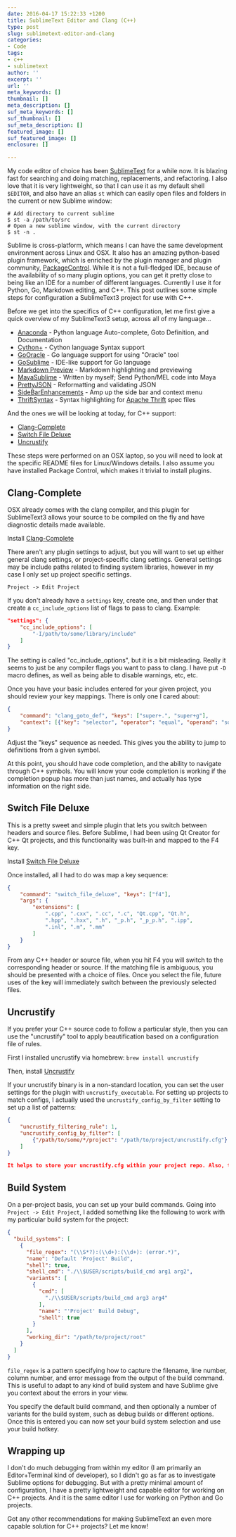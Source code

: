 ```yaml
---
date: 2016-04-17 15:22:33 +1200
title: SublimeText Editor and Clang (C++)
type: post
slug: sublimetext-editor-and-clang
categories:
- Code
tags:
- c++
- sublimetext
author: ''
excerpt: ''
url: ''
meta_keywords: []
thumbnail: []
meta_description: []
suf_meta_keywords: []
suf_thumbnail: []
suf_meta_description: []
featured_image: []
suf_featured_image: []
enclosure: []

---
```

<!--more-->

My code editor of choice has been [SublimeText](https://www.sublimetext.com) for a while now. It is blazing fast for searching and doing matching, replacements, and refactoring. I also love that it is very lightweight, so that I can use it as my default shell `$EDITOR`, and also have an alias `st` which can easily open files and folders in the current or new Sublime window:

```shell
# Add directory to current sublime
$ st -a /path/to/src
# Open a new sublime window, with the current directory
$ st -n .
```

Sublime is cross-platform, which means I can have the same development environment across Linux and OSX. It also has an amazing python-based plugin framework, which is enriched by the plugin manager and plugin community, [PackageControl](https://packagecontrol.io/). While it is not a full-fledged IDE, because of the availability of so many plugin options, you can get it pretty close to being like an IDE for a number of different languages. Currently I use it for Python, Go, Markdown editing, and C++. This post outlines some simple steps for configuration a SublimeText3 project for use with C++.

Before we get into the specifics of C++ configuration, let me first give a quick overview of my SublimeText3 setup, across all of my language...

* [Anaconda](https://packagecontrol.io/packages/Anaconda) - Python language Auto-complete, Goto Definition, and Documentation
* [Cython+](https://packagecontrol.io/packages/Cython%2B) - Cython language Syntax support
* [GoOracle](https://packagecontrol.io/packages/GoOracle) - Go language support for using "Oracle" tool
* [GoSublime](https://packagecontrol.io/packages/GoSublime) - IDE-like support for Go language
* [Markdown Preview](https://packagecontrol.io/packages/Markdown%20Preview) - Markdown highlighting and previewing
* [MayaSublime](https://packagecontrol.io/packages/MayaSublime) - Written by myself; Send Python/MEL code into Maya
* [PrettyJSON](https://packagecontrol.io/packages/Pretty%20JSON) - Reformatting and validating JSON
* [SideBarEnhancements](https://packagecontrol.io/packages/SideBarEnhancements) - Amp up the side bar and context menu
* [ThriftSyntax](https://packagecontrol.io/packages/ThriftSyntax) - Syntax highlighting for [Apache Thrift](https://thrift.apache.org/) spec files

And the ones we will be looking at today, for C++ support:

* [Clang-Complete](#clang-complete)
* [Switch File Deluxe](#switch-file-deluxe)
* [Uncrustify](#uncrustify)

These steps were performed on an OSX laptop, so you will need to look at the specific README files for Linux/Windows details. I also assume you have installed Package Control, which makes it trivial to install plugins.

## <a name="clang-complete">Clang-Complete</a>

OSX already comes with the clang compiler, and this plugin for SublimeText3 allows your source to be compiled on the fly and have diagnostic details made available.

Install [Clang-Complete](https://packagecontrol.io/packages/Clang-Complete)

There aren't any plugin settings to adjust, but you will want to set up either general clang settings, or project-specific clang settings. General settings may be include paths related to finding system libraries, however in my case I only set up project specific settings.

`Project -> Edit Project`

If you don't already have a `settings` key, create one, and then under that create a `cc_include_options` list of flags to pass to clang. Example:

```json
"settings": {
	"cc_include_options": [
		"-I/path/to/some/library/include"
	]
}
```

The setting is called "cc_include_options", but it is a bit misleading. Really it seems to just be any compiler flags you want to pass to clang. I have put `-D` macro defines, as well as being able to disable warnings, etc, etc.

Once you have your basic includes entered for your given project, you should review your key mappings. There is only one I cared about:

```json
{
    "command": "clang_goto_def", "keys": ["super+.", "super+g"],
    "context": [{"key": "selector", "operator": "equal", "operand": "source.c++"} ]
}
```

Adjust the "keys" sequence as needed. This gives you the ability to jump to definitions from a given symbol.

At this point, you should have code completion, and the ability to navigate through C++ symbols. You will know your code completion is working if the completion popup has more than just names, and actually has type information on the right side.

## <a name="switch-file-deluxe">Switch File Deluxe</a>

This is a pretty sweet and simple plugin that lets you switch between headers and source files. Before Sublime, I had been using Qt Creator for C++ Qt projects, and this functionality was built-in and mapped to the F4 key.

Install [Switch File Deluxe](https://packagecontrol.io/packages/Switch%20File%20Deluxe)

Once installed, all I had to do was map a key sequence:

```json
{ 
    "command": "switch_file_deluxe", "keys": ["f4"], 
    "args": {
        "extensions": [
            ".cpp", ".cxx", ".cc", ".c", "Qt.cpp", "Qt.h", 
            ".hpp", ".hxx", ".h", "_p.h", "_p_p.h", ".ipp", 
            ".inl", ".m", ".mm"
        ]
    } 
}
```

From any C++ header or source file, when you hit F4 you will switch to the corresponding header or source. If the matching file is ambiguous, you should be presented with a choice of files. Once you select the file, future uses of the key will immediately switch between the previously selected files.

## <a name="uncrustify">Uncrustify</a>

If you prefer your C++ source code to follow a particular style, then you can use the "uncrustify" tool to apply beautification based on a configuration file of rules.

First I installed uncrustify via homebrew:  `brew install uncrustify`

Then, install [Uncrustify](https://packagecontrol.io/packages/Uncrustify)

If your uncrustify binary is in a non-standard location, you can set the user settings for the plugin with `uncrustify_executable`. For setting up projects to match configs, I actually used the `uncrustify_config_by_filter` setting to set up a list of patterns:

```json
{
	"uncrustify_filtering_rule": 1,
	"uncrustify_config_by_filter": [
		{"/path/to/some/*/project": "/path/to/project/uncrustify.cfg"}
	]	
}

It helps to store your uncrustify.cfg within your project repo. Also, there is a tool I used for visually editing the rules for setting up an uncrustify config: [universalindent](http://universalindent.sourceforge.net/).
```

## Build System

On a per-project basis, you can set up your build commands. Going into `Project -> Edit Project`, I added something like the following to work with my particular build system for the project:

```json
{
  "build_systems": [
    {
      "file_regex": "(\\S*?):(\\d+):(\\d+): (error.*)",
      "name": "Default 'Project' Build",
      "shell": true,
      "shell_cmd": "./\\$USER/scripts/build_cmd arg1 arg2",
      "variants": [
        {
          "cmd": [
            "./\\$USER/scripts/build_cmd arg3 arg4"
          ],
          "name": "'Project' Build Debug",
          "shell": true
        }
      ],
      "working_dir": "/path/to/project/root"
    }
  ]
}
```

`file_regex` is a pattern specifying how to capture the filename, line number, column number, and error message from the output of the build command. This is useful to adapt to any kind of build system and have Sublime give you context about the errors in your view.

You specify the default build command, and then optionally a number of variants for the build system, such as debug builds or different options. Once this is entered you can now set your build system selection and use your build hotkey.

## Wrapping up

I don't do much debugging from within my editor (I am primarily an Editor+Terminal kind of developer), so I didn't go as far as to investigate Sublime options for debugging. But with a pretty minimal amount of configuration, I have a pretty lightweight and capable editor for working on C++ projects. And it is the same editor I use for working on Python and Go projects.

Got any other recommendations for making SublimeText an even more capable solution for C++ projects? Let me know!